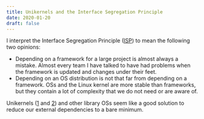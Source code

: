 ```yaml
---
title: Unikernels and the Interface Segregation Principle
date: 2020-01-20
draft: false
---
```


I interpret the Interface Segregation Principle ([ISP][isp]) to mean the following two opinions:

- Depending on a framework for a large project is almost always a mistake.
  Almost every team I have talked to have had problems when the framework
  is updated and changes under their feet.
- Depending on an OS distribution is not that far from depending on a framework.
  OSs and the Linux kernel are more stable than frameworks, but they contain a lot of
  complexity that we do not need or are aware of.

Unikernels ([1][unikernel_1] and [2][unikernel_2]) and other library OSs
seem like a good solution to reduce our external dependencies to a bare minimum.

[unikernel_1]: http://anil.recoil.org/papers/2013-asplos-mirage.pdf
[unikernel_2]: http://queue.acm.org/detail.cfm?id=2566628
[isp]: https://en.wikipedia.org/wiki/Interface_segregation_principle
